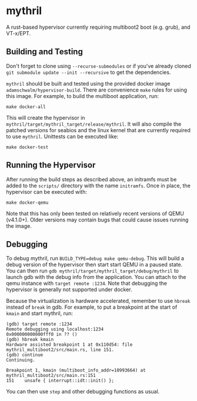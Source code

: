 # mythril

A rust-based hypervisor currently requiring multiboot2 boot (e.g. grub), and VT-x/EPT.

## Building and Testing

Don't forget to clone using `--recurse-submodules` or if you've
already cloned `git submodule update --init --recursive` to get the
dependencies.

`mythril` should be built and tested using the provided docker image
`adamschwalm/hypervisor-build`. There are convenience `make` rules for
using this image. For example, to build the multiboot application, run:

```
make docker-all
```

This will create the hypervisor in `mythril/target/mythril_target/release/mythril`.
It will also compile the patched versions for seabios and the linux kernel that
are currently required to use `mythril`. Unittests can be executed like:

```
make docker-test
```

## Running the Hypervisor

After running the build steps as described above, an initramfs must be added to the
`scripts/` directory with the name `initramfs`. Once in place, the hypervisor
can be executed with:

```
make docker-qemu
```

Note that this has only been tested on relatively recent versions of QEMU (v4.1.0+).
Older versions may contain bugs that could cause issues running the image.

## Debugging

To debug mythril, run `BUILD_TYPE=debug make qemu-debug`. This will build a debug version
of the hypervisor then start start QEMU in a paused state. You can then run
`gdb mythril/target/mythril_target/debug/mythril` to launch gdb with the debug info from
the application. You can attach to the qemu instance with `target remote :1234`. Note that
debugging the hypervisor is generally not supported under docker.

Because the virtualization is hardware accelerated, remember to use `hbreak` instead
of `break` in gdb. For example, to put a breakpoint at the start of `kmain` and start
mythril, run:

```
(gdb) target remote :1234
Remote debugging using localhost:1234
0x000000000000fff0 in ?? ()
(gdb) hbreak kmain
Hardware assisted breakpoint 1 at 0x110d54: file mythril_multiboot2/src/main.rs, line 151.
(gdb) continue
Continuing.

Breakpoint 1, kmain (multiboot_info_addr=10993664) at mythril_multiboot2/src/main.rs:151
151	   unsafe { interrupt::idt::init() };
```

You can then use `step` and other debugging functions as usual.
